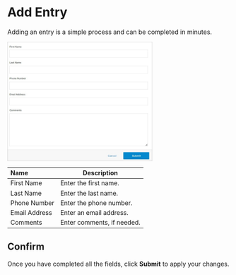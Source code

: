 # Add Entry

Adding an entry is a simple process and can be completed in minutes.

<img src="../../../../images/form-overview2.jpg" alt="form-overview2" style="width: 65%; display: block"></a>

**Name** | **Description** 
:--- | ---
First Name | Enter the first name.
Last Name | Enter the last name.
Phone Number | Enter the phone number.
Email Address | Enter an email address.
Comments |  Enter comments, if needed.

## Confirm 

Once you have completed all the fields, click **Submit** to apply your changes.